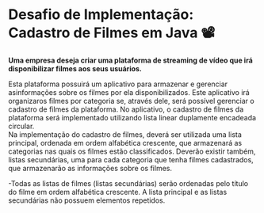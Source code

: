 # Desafio de Implementação: Cadastro de Filmes em Java 📽️​

**Uma empresa deseja criar uma plataforma de streaming de vídeo que irá disponibilizar filmes aos seus usuários.**

Esta plataforma possuirá um aplicativo para armazenar e gerenciar asinformações sobre os filmes por ela disponibilizados. 
Este aplicativo irá organizaros filmes por categoria se, através dele, será possível gerenciar o cadastro de filmes da plataforma.
No aplicativo, o cadastro de filmes da plataforma será implementado utilizando lista linear duplamente encadeada circular.  
Na  implementação do cadastro de filmes, deverá ser utilizada uma lista principal, ordenada em ordem alfabética crescente, que armazenará as categorias nas quais os filmes estão classificados. Deverão existir também, listas secundárias, uma para cada categoria que tenha filmes cadastrados, que armazenarão as informações sobre os filmes.  

-Todas as listas de filmes (listas secundárias) serão ordenadas pelo título do filme em ordem alfabética crescente. A lista principal e as listas secundárias não possuem elementos repetidos.
